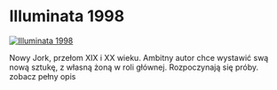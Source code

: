 Illuminata 1998 
=============
[![Illuminata 1998 ](http://vidos.pl/images/player.gif)](http://vidos.pl/illuminata-1998)

 Nowy Jork, przełom XIX i XX wieku. Ambitny autor chce wystawić swą nową sztukę, z własną żoną w roli głównej. Rozpoczynają się próby. zobacz pełny opis
